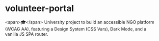 # volunteer-portal
&lt;span>🎓&lt;/span> University project to build an accessible NGO platform (WCAG AA), featuring a Design System (CSS Vars), Dark Mode, and a vanilla JS SPA router.
